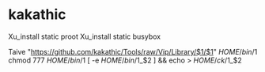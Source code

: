 # kakathic

Xu_install static proot
Xu_install static busybox

Taive "https://github.com/kakathic/Tools/raw/Vip/Library/$1/$1" $HOME/bin/$1
chmod 777 $HOME/bin/$1
[ -e $HOME/bin/$1_$2 ] && echo > $HOME/ck/$1_$2
